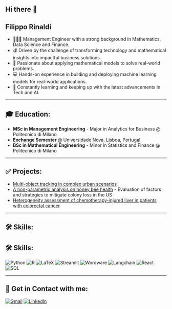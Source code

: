 ## Hi there 👋

## Filippo Rinaldi
- 🧑🏻‍🎓 Management Engineer with a strong background in Mathematics, Data Science and Finance.
- 💰 Driven by the challenge of transforming technology and mathematical insights into impactful business solutions.
- 📄 Passionate about applying mathematical models to solve real-world problems.
- 💻 Hands-on experience in building and deploying machine learning models for real-world applications.
- 🚀 Constantly learning and keeping up with the latest advancements in Tech and AI.

---

## 🎓 Education:
- **MSc in Management Engineering** - Major in Analytics for Business @ Politecnico di Milano  
- **Exchange Semester** @ Universidade Nova, Lisboa, Portugal 
- **BSc in Mathematical Engineering** - Minor in Statistics and Finance @ Politecnico di Milano  

---

## ✅ Projects:
- [Multi-object tracking in complex urban scenarios](#)  
- [A non-parametric analysis on honey bee health](#) - Evaluation of factors and strategies to mitigate colony loss in the US  
- [Heterogeneity assessment of chemotherapy-injured liver in patients with colorectal cancer](#)  

---

## 🛠 Skills:
## 🛠 Skills:
![Python](https://img.shields.io/badge/PYTHON-blue?style=for-the-badge&logo=python&logoColor=white)
![R](https://img.shields.io/badge/R-blue?style=for-the-badge&logo=r&logoColor=white)
![LaTeX](https://img.shields.io/badge/LATEX-blue?style=for-the-badge&logo=latex&logoColor=white)
![Streamlit](https://img.shields.io/badge/STREAMLIT-red?style=for-the-badge&logo=streamlit&logoColor=white)
![Wordware](https://img.shields.io/badge/WORDWARE-gray?style=for-the-badge)
![Langchain](https://img.shields.io/badge/LANGCHAIN-green?style=for-the-badge)
![React](https://img.shields.io/badge/REACT-blue?style=for-the-badge&logo=react&logoColor=white)
![SQL](https://img.shields.io/badge/SQL-orange?style=for-the-badge&logo=postgresql&logoColor=white)


---

## 🔗 Get in Contact with me:
[![Gmail](https://img.shields.io/badge/GMAIL-red?style=for-the-badge&logo=gmail&logoColor=white)](mailto:rinaldifilippo6@gmail.com)
[![LinkedIn](https://img.shields.io/badge/LINKEDIN-blue?style=for-the-badge&logo=linkedin&logoColor=white)](https://www.linkedin.com/in/filippo-rinaldi6/)
